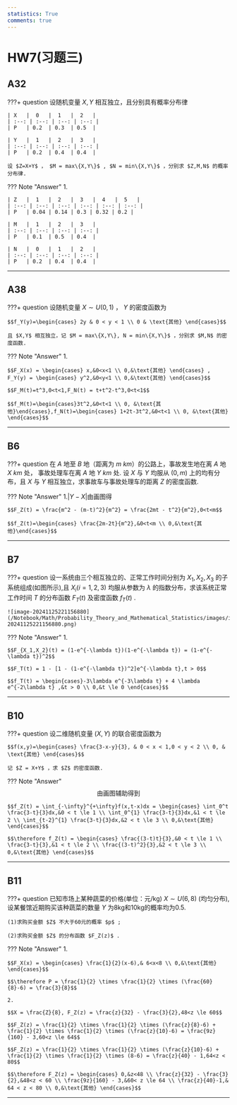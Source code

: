 ```yaml
---
statistics: True
comments: true
---
```


# HW7(习题三)

## A32

???+ question
    设随机变量 $X,Y$ 相互独立，且分别具有概率分布律

    | X   |  0   |  1   |  2   |
    | :--: | :--: | :--: | :--: |
    | P   | 0.2  | 0.3  | 0.5  |
    
    | Y   |  1   |  2   |  3   |
    | :--: | :--: | :--: | :--: |
    | P   | 0.2  | 0.4  | 0.4  | 
    
    设 $Z=X+Y$ ， $M = max\{X,Y\}$ , $N = min\{X,Y\}$ ，分别求 $Z,M,N$ 的概率分布律.

??? Note "Answer"
    1.

    | Z   |  1   |  2   |  3   |  4   |  5   |
    | :--: | :--: | :--: | :--: | :--: | :--: |
    | P   | 0.04 | 0.14 | 0.3 | 0.32 | 0.2 |

    | M   |  1   |  2   |  3   |
    | :--: | :--: | :--: | :--: |
    | P   | 0.1  | 0.5  | 0.4  |

    | N   |  0   |  1   |  2   |
    | :--: | :--: | :--: | :--: |
    | P   | 0.2  | 0.4  | 0.4  |


---

## A38

???+ question
    设随机变量 $X \sim U(0,1)$ ， $Y$ 的密度函数为 
    
    $$f_Y(y)=\begin{cases} 2y & 0 < y < 1 \\ 0 & \text{其他} \end{cases}$$
    
    且 $X,Y$ 相互独立，记 $M = max\{X,Y\}, N = min\{X,Y\}$ ，分别求 $M,N$ 的密度函数.

??? Note "Answer"
    1.

    $$F_X(x) = \begin{cases} x,&0<x<1 \\ 0,&\text{其他} \end{cases} , F_Y(y) = \begin{cases} y^2,&0<y<1 \\ 0,&\text{其他} \end{cases}$$

    $$F_M(t)=t^3,0<t<1,F_N(t) = t+t^2-t^3,0<t<1$$

    $$f_M(t)=\begin{cases}3t^2,&0<t<1 \\ 0, &\text{其他}\end{cases},f_N(t)=\begin{cases} 1+2t-3t^2,&0<t<1 \\ 0, &\text{其他} \end{cases}$$

---

## B6

???+ question
    在 $A$ 地至 $B$ 地（距离为 $m\ km$）的公路上，事故发生地在离 $A$ 地 $X\ km$ 处， 事故处理车在离 $A$ 地 $Y\ km$ 处. 设 $X$ 与 $Y$ 均服从 $(0,m)$ 上的均有分布，且 $X$ 与 $Y$ 相互独立，求事故车与事故处理车的距离 $Z$ 的密度函数.

??? Note "Answer"
    1.$|Y-X|$由画图得

    $$F_Z(t) = \frac{m^2 - (m-t)^2}{m^2} = \frac{2mt - t^2}{m^2},0<t<m$$

    $$f_Z(t)=\begin{cases} \frac{2m-2t}{m^2},&0<t<m \\ 0,&\text{其他}\end{cases}$$

---

## B7

???+ question
    设一系统由三个相互独立的、正常工作时间分别为 $X_1,X_2,X_3$ 的子系统组成(如图所示),且 $X_i(i=1,2,3)$ 均服从参数为 $\lambda$ 的指数分布，求该系统正常工作时间 $T$ 的分布函数 $F_T(t)$ 及密度函数 $f_T(t)$ .

    ![image-20241125221156880](/Notebook/Math/Probability_Theory_and_Mathematical_Statistics/images/image-20241125221156880.png)

??? Note "Answer"
    1.

    $$F_{X_1,X_2}(t) = (1-e^{-\lambda t})(1-e^{-\lambda t}) = (1-e^{-\lambda t})^2$$

    $$F_T(t) = 1 - [1 - (1-e^{-\lambda t})^2]e^{-\lambda t},t > 0$$

    $$f_T(t) = \begin{cases}-3\lambda e^{-3\lambda t} + 4 \lambda e^{-2\lambda t} ,&t > 0 \\ 0,&t \le 0 \end{cases}$$

---

## B10

???+ question
    设二维随机变量 $(X,Y)$ 的联合密度函数为

    $$f(x,y)=\begin{cases} \frac{3-x-y}{3}, & 0 < x < 1,0 < y < 2 \\ 0, & \text{其他} \end{cases}$$

    记 $Z = X+Y$ ，求 $Z$ 的密度函数.

??? Note "Answer"
    $$\text{由画图辅助得到}$$

    $$f_Z(t) = \int_{-\infty}^{+\infty}f(x,t-x)dx = \begin{cases} \int_0^t \frac{3-t}{3}dx,&0 < t \le 1 \\ \int_0^{1} \frac{3-t}{3}dx,&1 < t \le 2 \\ \int_{t-2}^{1} \frac{3-t}{3}dx,&2 < t \le 3 \\ 0,&\text{其他} \end{cases}$$

    $$\therefore f_Z(t) = \begin{cases} \frac{(3-t)t}{3},&0 < t \le 1 \\ \frac{3-t}{3},&1 < t \le 2 \\ \frac{(3-t)^2}{3},&2 < t \le 3 \\ 0,&\text{其他} \end{cases}$$

---

## B11

???+ question
    已知市场上某种蔬菜的价格(单位：元/kg) $X\sim U(6,8)$ (均匀分布),设某餐馆近期购买该种蔬菜的数量 $Y$ 为8kg和10kg的概率均为0.5.

    (1)求购买金额 $Z$ 不大于60元的概率 $p$ ;
    
    (2)求购买金额 $Z$ 的分布函数 $F_Z(z)$ .

??? Note "Answer"
    1.

    $$F_X(x) = \begin{cases} \frac{1}{2}(x-6),& 6<x<8 \\ 0,&\text{其他} \end{cases}$$

    $$\therefore P = \frac{1}{2} \times \frac{1}{2} \times (\frac{60}{8}-6) = \frac{3}{8}$$

    2.

    $$X = \frac{Z}{8}, F_Z(z) = \frac{z}{32} - \frac{3}{2},48<z \le 60$$

    $$F_Z(z) = \frac{1}{2} \times \frac{1}{2} \times (\frac{z}{8}-6) + \frac{1}{2} \times \frac{1}{2} \times (\frac{z}{10}-6) = \frac{9z}{160} - 3,60<z \le 64$$

    $$F_Z(z) = \frac{1}{2} \times \frac{1}{2} \times (\frac{z}{10}-6) + \frac{1}{2} \times \frac{1}{2} \times (8-6) = \frac{z}{40} - 1,64<z < 80$$

    $$\therefore F_Z(z) = \begin{cases} 0,&z<48 \\ \frac{z}{32} - \frac{3}{2},&48<z < 60 \\ \frac{9z}{160} - 3,&60< z \le 64 \\ \frac{z}{40}-1,& 64 < z < 80 \\ 0,&\text{其他} \end{cases}$$

---